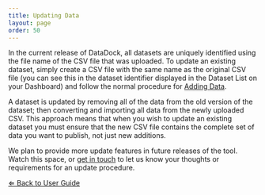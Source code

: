 ```yaml
---
title: Updating Data
layout: page
order: 50
---
```


In the current release of DataDock, all datasets are uniquely identified using
the file name of the CSV file that was uploaded. To update an existing dataset, simply create
a CSV file with the same name as the original CSV file (you can see this in the dataset identifier
displayed in the Dataset List on your Dashboard) and follow the normal procedure for [Adding Data](./adding-data.html).

A dataset is updated by removing all of the data from the old version of the dataset; then converting and importing
all data from the newly uploaded CSV. This approach means that when you wish to update an existing 
dataset you must ensure that the new CSV file contains the complete set of data you want to publish, not
just new additions.

We plan to provide more update features in future releases of the tool. Watch this space, or [get in touch](./getting-help.html)
to let us know your thoughts or requirements for an update procedure.

[&lArr; Back to User Guide](/datadock/user-guide/)
